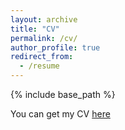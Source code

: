 ```yaml
---
layout: archive
title: "CV"
permalink: /cv/
author_profile: true
redirect_from:
  - /resume
---
```


{% include base_path %}

You can get my CV [here]([https://www.dropbox.com/s/9enemfakwsovf0q/CV_Lorenzo_Steccanella.pdf?dl=0](https://www.dropbox.com/scl/fi/k5kqzznjc5836yn7kpc21/CV_Lorenzo_Steccanella.pdf?rlkey=cdtdp81fohmuacun7n6hb7xq4&st=9rkfe20j&dl=0))  
